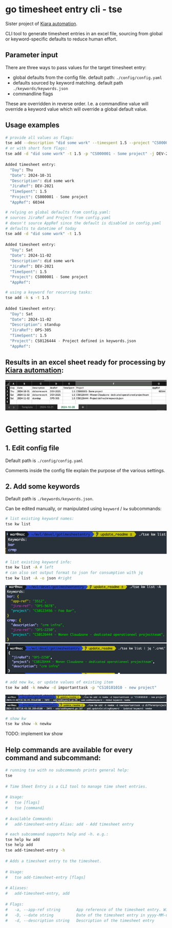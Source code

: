 #  go timesheet entry cli - tse

Sister project of [Kiara automation](https://github.com/WilliamVannuffelen/kiara_automation).

CLI tool to generate timesheet entries in an excel file, sourcing from global or keyword-specific defaults to reduce human effort.

## Parameter input

There are three ways to pass values for the target timesheet entry:

- global defaults from the config file. default path: `./config/config.yaml`
- defaults sourced by keyword matching. default path `./keywords/keywords.json`
- commandline flags

These are overridden in reverse order. I.e. a commandline value will override a keyword value which will override a global default value.



## Usage examples

```sh
# provide all values as flags:
tse add --description "did some work" --timespent 1.5 --project "CS000001 - Some project" --jira-ref DEV-2021 --app-ref 60344 --date 2024-10-31
# or with short form flags:
tse add -d "did some work" -t 1.5 -p "CS000001 - Some project" -j DEV-2021 -a 60344 -d 2024-10-31

Added timesheet entry:
  "Day": Thu
  "Date": 2024-10-31
  "Description": did some work
  "JiraRef": DEV-2021
  "TimeSpent": 1.5
  "Project": CS000001 - Some project
  "AppRef": 60344
```

```sh
# relying on global defaults from config.yaml:
# sources JiraRef and Project from config.yaml
# doesn't source AppRef since the default is disabled in config.yaml
# defaults to datetime of today
tse add -d "did some work" -t 1.5

Added timesheet entry:
  "Day": Sat
  "Date": 2024-11-02
  "Description": did some work
  "JiraRef": DEV-2021
  "TimeSpent": 1.5
  "Project": CS000001 - Some project
  "AppRef":
```

```sh
# using a keyword for recurring tasks:
tse add -k s -t 1.5

Added timesheet entry:
  "Day": Sat
  "Date": 2024-11-02
  "Description": standup
  "JiraRef": OPS-305
  "TimeSpent": 1.5
  "Project": CS0126444 - Project defined in keywords.json
  "AppRef":
```

## Results in an excel sheet ready for processing by [Kiara automation](https://github.com/WilliamVannuffelen/kiara_automation):

![resulting_excel_example](./data/excel_example.png)


# Getting started

## 1. Edit config file

Default path is `./config/config.yaml`

Comments inside the config file explain the purpose of the various settings.

## 2. Add some keywords

Default path is `./keywords/keywords.json`.

Can be edited manually, or manipulated using `keyword` / `kw` subcommands:

```sh
# list existing keyword names:
tse kw list
```
![kw_list](./data/kw_list.png)

```sh
# list existing keyword info:
tse kw list -A # left
# can also set output format to json for consumption with jq
tse kw list -A -o json #right
```
![kw_list_a](./data/kw_list_a.png)   ![kw_list_a_json](./data/kw_list_a_json.png)

```sh
# add new kw, or update values of existing item
tse kw add -k newkw -d importanttask -p "CS10101010 - new project"
```
![kw_add](./data/kw_add.png)
![kw_update](./data/kw_update.png)

```sh
# show kw
tse kw show -k newkw
```
TODO: implement kw show

## Help commands are available for every command and subcommand:
```sh
# running tse with no subcommands prints general help:
tse

# Time Sheet Entry is a CLI tool to manage time sheet entries.

# Usage:
#   tse [flags]
#   tse [command]

# Available Commands:
#   add-timesheet-entry Alias: add - Add timesheet entry
```

```sh
# each subcommand supports help and -h. e.g.:
tse help kw add
tse help add
tse add-timesheet-entry -h

# Adds a timesheet entry to the timesheet.

# Usage:
#   tse add-timesheet-entry [flags]

# Aliases:
#   add-timesheet-entry, add

# Flags:
#   -a, --app-ref string       App reference of the timesheet entry. Will default to the value set in config.yaml
#   -D, --date string          Date of the timesheet entry in yyyy-MM-dd format. Will default to today if not provided.
#   -d, --description string   Description of the timesheet entry
```
